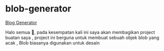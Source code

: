 # blob-generator

<a href="https://blobb-generator.netlify.app/">Blog Generator</a>

Halo semua 👋, pada kesempatan kali ini saya akan membagikan project buatan saya , project ini berguna untuk membuat sebuah objek blob yang acak , 
Blob biasanya digunakan untuk desain 
